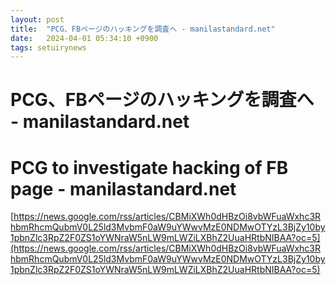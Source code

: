 ```yaml
---
layout: post
title:  "PCG、FBページのハッキングを調査へ - manilastandard.net"
date:   2024-04-01 05:34:10 +0900
tags: setuirynews 
---
```


# PCG、FBページのハッキングを調査へ - manilastandard.net



# PCG to investigate hacking of FB page - manilastandard.net

[https://news.google.com/rss/articles/CBMiXWh0dHBzOi8vbWFuaWxhc3RhbmRhcmQubmV0L25ld3MvbmF0aW9uYWwvMzE0NDMwOTYzL3BjZy10by1pbnZlc3RpZ2F0ZS1oYWNraW5nLW9mLWZiLXBhZ2UuaHRtbNIBAA?oc=5](https://news.google.com/rss/articles/CBMiXWh0dHBzOi8vbWFuaWxhc3RhbmRhcmQubmV0L25ld3MvbmF0aW9uYWwvMzE0NDMwOTYzL3BjZy10by1pbnZlc3RpZ2F0ZS1oYWNraW5nLW9mLWZiLXBhZ2UuaHRtbNIBAA?oc=5)

